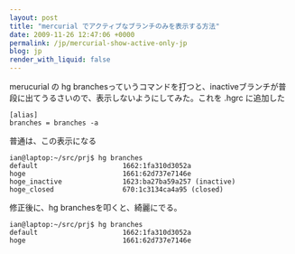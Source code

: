 ```yaml
---
layout: post
title: "mercurial でアクティブなブランチのみを表示する方法"
date: 2009-11-26 12:47:06 +0000
permalink: /jp/mercurial-show-active-only-jp
blog: jp
render_with_liquid: false
---
```


merucurial の hg
branchesっていうコマンドを打つと、inactiveブランチが普段に出てうるさいので、表示しないようにしてみた。これを
.hgrc に追加した

``` text
[alias]
branches = branches -a
```

普通は、この表示になる

``` text
ian@laptop:~/src/prj$ hg branches
default                     1662:1fa310d3052a
hoge                        1661:62d737e7146e
hoge_inactive               1623:ba27ba59a257 (inactive)
hoge_closed                 670:1c3134ca4a95 (closed)
```

修正後に、hg branchesを叩くと、綺麗にでる。

``` text
ian@laptop:~/src/prj$ hg branches
default                     1662:1fa310d3052a
hoge                        1661:62d737e7146e
```
